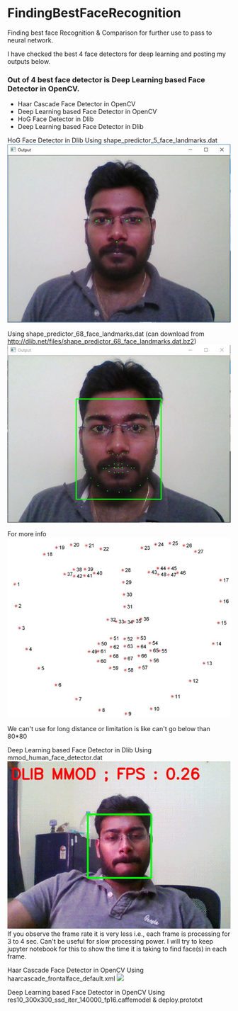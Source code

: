 # FindingBestFaceRecognition
Finding best face Recognition &amp; Comparison for further use to pass to neural network.

I have checked the best 4 face detectors for deep learning and posting my outputs below. 

### Out of 4 best face detector is Deep Learning based Face Detector in OpenCV.

- Haar Cascade Face Detector in OpenCV
- Deep Learning based Face Detector in OpenCV
- HoG Face Detector in Dlib 
- Deep Learning based Face Detector in Dlib


HoG Face Detector in Dlib
Using shape_predictor_5_face_landmarks.dat
![](Using_dlib/FivePointsLMDetector.JPG)

Using shape_predictor_68_face_landmarks.dat (can download from http://dlib.net/files/shape_predictor_68_face_landmarks.dat.bz2)
![](Using_dlib/Face28PointsDetector.JPG)

For more info
![](Using_dlib/HogFace68points.jpeg)

We can't use for long distance or limitation is like can't go below than 80*80

Deep Learning based Face Detector in Dlib
Using mmod_human_face_detector.dat
![](Using_dlib/outputmmod.gif)
If you observe the frame rate it is very less i.e., each frame is processing for 3 to 4 sec. Can't be useful for slow processing power. I will try to keep jupyter notebook for this to show the time it is taking to find face(s) in each frame.

Haar Cascade Face Detector in OpenCV
Using haarcascade_frontalface_default.xml 
![](OutputGif.gif) 

Deep Learning based Face Detector in OpenCV
Using res10_300x300_ssd_iter_140000_fp16.caffemodel & deploy.prototxt
